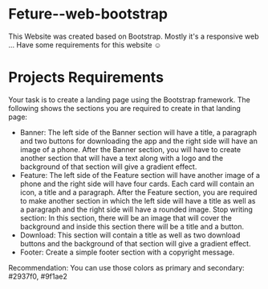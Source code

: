 # Feture--web-bootstrap

This Website was created based on Bootstrap. Mostly it's a responsive web ... Have some requirements for this website ☺

# Projects Requirements

Your task is to create a landing page using the Bootstrap framework. The following shows the sections you are required to create in that landing page:

- Banner: The left side of the Banner section will have a title, a paragraph and two buttons for downloading the app and the right side will have an image of a phone.
  After the Banner section, you will have to create another section that will have a text along with a logo and the background of that section will give a gradient effect.
- Feature: The left side of the Feature section will have another image of a phone and the right side will have four cards. Each card will contain an icon, a title and a paragraph.
  After the Feature section, you are required to make another section in which the left side will have a title as well as a paragraph and the right side will have a rounded image.
  Stop writing section: In this section, there will be an image that will cover the background and inside this section there will be a title and a button.
- Download: This section will contain a title as well as two download buttons and the background of that section will give a gradient effect.
- Footer: Create a simple footer section with a copyright message.

Recommendation:
You can use those colors as primary and secondary: #2937f0, #9f1ae2
